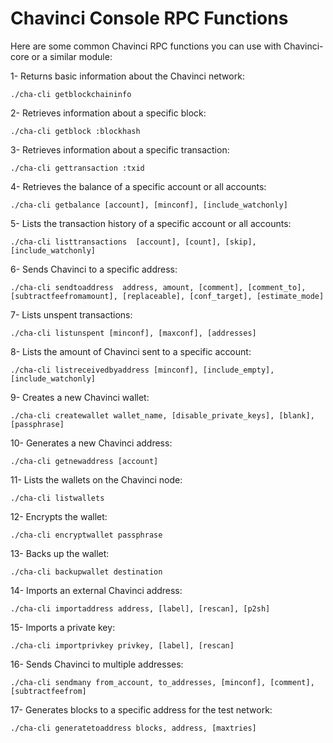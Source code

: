 # Chavinci Console RPC Functions

Here are some common Chavinci RPC functions you can use with Chavinci-core or a similar module:

1- Returns basic information about the Chavinci network:
```
./cha-cli getblockchaininfo
```

2- Retrieves information about a specific block:
```
./cha-cli getblock :blockhash
```

3- Retrieves information about a specific transaction:
```
./cha-cli gettransaction :txid
```

4- Retrieves the balance of a specific account or all accounts:
```
./cha-cli getbalance [account], [minconf], [include_watchonly] 
```
5- Lists the transaction history of a specific account or all accounts:
```
./cha-cli listtransactions  [account], [count], [skip], [include_watchonly] 
```
6- Sends Chavinci to a specific address:
```
./cha-cli sendtoaddress  address, amount, [comment], [comment_to], [subtractfeefromamount], [replaceable], [conf_target], [estimate_mode] 
```
7- Lists unspent transactions:
```
./cha-cli listunspent [minconf], [maxconf], [addresses]
```
8- Lists the amount of Chavinci sent to a specific account:
```
./cha-cli listreceivedbyaddress [minconf], [include_empty], [include_watchonly]
```
9- Creates a new Chavinci wallet:
```
./cha-cli createwallet wallet_name, [disable_private_keys], [blank], [passphrase]
```
10- Generates a new Chavinci address:
```
./cha-cli getnewaddress [account]
``` 
11- Lists the wallets on the Chavinci node:
```
./cha-cli listwallets
```
12- Encrypts the wallet:
```
./cha-cli encryptwallet passphrase
```
13- Backs up the wallet:
```
./cha-cli backupwallet destination
```
14- Imports an external Chavinci address:
```
./cha-cli importaddress address, [label], [rescan], [p2sh]
```
15- Imports a private key:
```
./cha-cli importprivkey privkey, [label], [rescan]
```
16- Sends Chavinci to multiple addresses:
```
./cha-cli sendmany from_account, to_addresses, [minconf], [comment], [subtractfeefrom]
```
17-  Generates blocks to a specific address for the test network:
```
./cha-cli generatetoaddress blocks, address, [maxtries]
```

